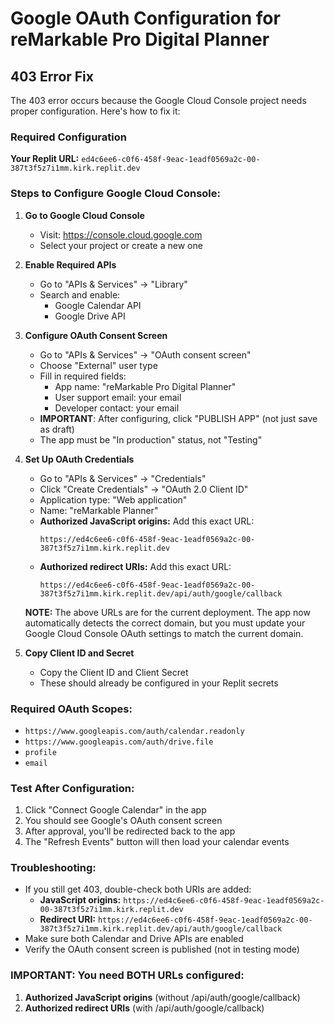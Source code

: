 # Google OAuth Configuration for reMarkable Pro Digital Planner

## 403 Error Fix

The 403 error occurs because the Google Cloud Console project needs proper configuration. Here's how to fix it:

### Required Configuration

**Your Replit URL:** `ed4c6ee6-c0f6-458f-9eac-1eadf0569a2c-00-387t3f5z7i1mm.kirk.replit.dev`

### Steps to Configure Google Cloud Console:

1. **Go to Google Cloud Console**
   - Visit: https://console.cloud.google.com
   - Select your project or create a new one

2. **Enable Required APIs**
   - Go to "APIs & Services" → "Library"
   - Search and enable:
     - Google Calendar API
     - Google Drive API

3. **Configure OAuth Consent Screen**
   - Go to "APIs & Services" → "OAuth consent screen"
   - Choose "External" user type
   - Fill in required fields:
     - App name: "reMarkable Pro Digital Planner"
     - User support email: your email
     - Developer contact: your email
   - **IMPORTANT**: After configuring, click "PUBLISH APP" (not just save as draft)
   - The app must be "In production" status, not "Testing"

4. **Set Up OAuth Credentials**
   - Go to "APIs & Services" → "Credentials"
   - Click "Create Credentials" → "OAuth 2.0 Client ID"
   - Application type: "Web application"
   - Name: "reMarkable Planner"
   - **Authorized JavaScript origins:** Add this exact URL:
     ```
     https://ed4c6ee6-c0f6-458f-9eac-1eadf0569a2c-00-387t3f5z7i1mm.kirk.replit.dev
     ```
   - **Authorized redirect URIs:** Add this exact URL:
     ```
     https://ed4c6ee6-c0f6-458f-9eac-1eadf0569a2c-00-387t3f5z7i1mm.kirk.replit.dev/api/auth/google/callback
     ```

   **NOTE:** The above URLs are for the current deployment. The app now automatically detects the correct domain, but you must update your Google Cloud Console OAuth settings to match the current domain.

5. **Copy Client ID and Secret**
   - Copy the Client ID and Client Secret
   - These should already be configured in your Replit secrets

### Required OAuth Scopes:
- `https://www.googleapis.com/auth/calendar.readonly`
- `https://www.googleapis.com/auth/drive.file`
- `profile`
- `email`

### Test After Configuration:
1. Click "Connect Google Calendar" in the app
2. You should see Google's OAuth consent screen
3. After approval, you'll be redirected back to the app
4. The "Refresh Events" button will then load your calendar events

### Troubleshooting:
- If you still get 403, double-check both URIs are added:
  - **JavaScript origins:** `https://ed4c6ee6-c0f6-458f-9eac-1eadf0569a2c-00-387t3f5z7i1mm.kirk.replit.dev`
  - **Redirect URI:** `https://ed4c6ee6-c0f6-458f-9eac-1eadf0569a2c-00-387t3f5z7i1mm.kirk.replit.dev/api/auth/google/callback`
- Make sure both Calendar and Drive APIs are enabled
- Verify the OAuth consent screen is published (not in testing mode)

### IMPORTANT: You need BOTH URLs configured:
1. **Authorized JavaScript origins** (without /api/auth/google/callback)
2. **Authorized redirect URIs** (with /api/auth/google/callback)